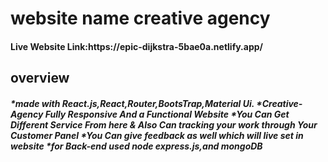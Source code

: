 <h1>website name creative agency</h1>
<h4>Live Website Link:https://epic-dijkstra-5bae0a.netlify.app/ </h4>

<h2>overview</h2>
<h5>
  *made with React.js,React,Router,BootsTrap,Material Ui.
  *Creative-Agency Fully Responsive And a Functional Website
  *You Can Get Different Service From here & Also Can tracking your work through Your Customer Panel
  *You Can give feedback as well which will live set in website
  *for Back-end used node express.js,and mongoDB
  
</h5>
